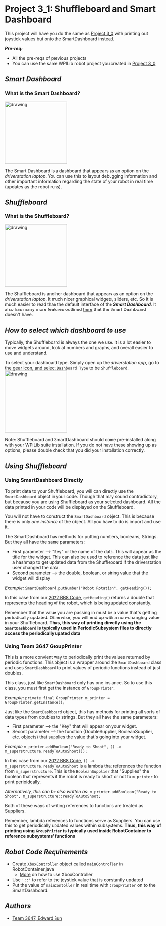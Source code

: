 # Project 3_1: Shuffleboard and Smart Dashboard 
This project will have you do the same as [Project 3_0](https://classroom.github.com/a/J7wVph9D) with printing out joystick values but onto the SmartDashboard instead.

***Pre-req:***
- All the pre-reqs of previous projects
- You can use the same WPILib robot project you created in [Project 3_0](https://classroom.github.com/a/J7wVph9D)

## ***Smart Dashboard***
### What is the Smart Dashboard? ###
<img src="SmartDashboard.png\" alt="drawing" width="200"/>

The Smart Dashboard is a dashboard that appears as an option on the *driverstation laptop*. You can use this to layout debugging information and other important information regarding the state of your robot in real time (updates as the robot runs).

## ***Shuffleboard***
### What is the Shuffleboard? ###
<img src="Shuffleboard.png\" alt="drawing" width="200"/>

The Shuffleboard is another dashboard that appears as an option on the *driverstation laptop*.  It much nicer graphical widgets, sliders, etc. So it is much easier to read than the default interface of the ***Smart Dashboard***. It also has many more features outlined [here]() that the Smart Dashboard doesn't have. 

## ***How to select which dashboard to use***
Typically, the Shuffleboard is always the one we use. It is a lot easier to move widgets around, look at numbers and graphs, and overall easier to use and understand.

To select your dashboard type. Simply open up the *driverstation app*, go to the gear icon, and select `Dashboard Type` to be `Shuffleboard`. 
<img src="Driverstation.png\" alt="drawing" width="200"/>

Note: Shuffleboard and SmartDashboard should come pre-installed along with your WPiLib suite installation. If you do not have these showing up as options, please double check that you did your installation correctly. 

## ***Using Shuffleboard***
### Using SmartDashboard Directly
To print data to your Shuffleboard, you will can directly use the `SmartDashboard` object in your code. Though that may sound contradictory, but because you are using Shuffleboard as your selected dashboard. All the data printed in your code will be displayed on the Shuffleboard. 

You will not have to construct the `SmartDashboard` object. This is because there is only *one instance* of the object. All you have to do is import and use it. 

The SmartDashboard has methods for putting numbers, booleans, Strings. But they all have the same parameters:
- First parameter --> "Key" or the name of the data. This will appear as the title for the widget. This can also be used to reference the data just like a hashmap to get updated data from the Shuffleboard if the driverstation user changed the data. 
- Second parameter --> the double, boolean, or string value that the widget will display

*Example:*
`SmartDashboard.putNumber("Robot Rotation", getHeading());`

In this case from our [2022 BB8 Code](https://github.com/MillenniumFalcons/2022-RapidReact-BB8/blob/main/src/main/java/team3647/frc2022/subsystems/SwerveDrive.java#L112), `getHeading()` returns a double that represents the heading of the robot, which is being updated constantly. 

Remember that the value you are passing in must be a value that's getting periodically updated. Otherwise, you will end up with a non-changing value in your Shuffleboard. **Thus, this way of printing directly using the `SmartDashboard` is typically used in PeriodicSubsystem files to directly access the periodically upated data**

### Using Team 3647 GroupPrinter
This is a more convient way to periodically print the values returned by periodic functions. This object is a wrapper around the `SmartDashboard` class and uses `SmartDashboard` to print values of periodic functions instead of just doubles.

This class, just like `SmartDashboard` only has one instance. So to use this class, you must first get the instance of `GroupPrinter`.

*Example:*
`private final GroupPrinter m_printer = GroupPrinter.getInstance();`

Just like the `SmartDashboard` object, this has methods for printing all sorts of data types from doubles to strings. But they all have the same parameters:
- First parameter --> the "Key" that will appear on your widget. 
- Secont parameter --> the function (DoubleSupplier, BooleanSupplier, etc. objects) that supplies the value that's going into your widget.

*Example*
`m_printer.addBoolean("Ready to Shoot", () -> m_superstructure.readyToAutoShoot());`

In this case from our [2022 BB8 Code](https://github.com/MillenniumFalcons/2022-RapidReact-BB8/blob/main/src/main/java/team3647/frc2022/robot/RobotContainer.java#L180), `() -> m_superstructure.readyToAutoShoot` is a lambda that references the function from `m_superstructure`. This is the `BooleanSupplier` that "Supplies" the boolean that represents if the robot is ready to shoot or not to `m_printer` to print perioidcally. 

*Alternatively, this can be also written as*:
`m_printer.addBoolean("Ready to Shoot", m_superstructure::readyToAutoShoot;`

Both of these ways of writing references to functions are treated as Suppliers. 

Remember, lambda references to functions serve as Suppliers. You can use this to get periodically updated values within subsystems. **Thus, this way of printing using `GroupPrinter` is typically used inside RobotContainer to reference subsystems' functions**

## ***Robot Code Requirements***

- Create [`XboxController`](https://docs.wpilib.org/en/stable/docs/software/basic-programming/joystick.html?highlight=xboxcontroller#xboxcontroller-class) object called `mainController` in RobotContainer.java
	- [More](https://github.com/MillenniumFalcons/2022-RapidReact/blob/main/src/main/java/team3647/lib/inputs/Joysticks.java) on how to use XboxController
- Use `'::'` to refer to the joystick value that is constantly updated
- Put the value of `mainContoller` in real time with `GroupPrinter` on to the SmartDashboard. 

## ***Authors***
- [Team 3647, Edward Sun](https://github.com/EdwardoSunny)












